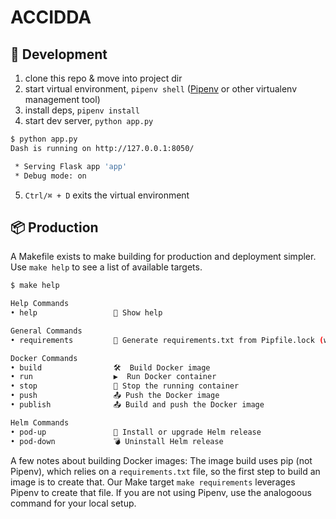 # ACCIDDA

## 🚧 Development

1. clone this repo & move into project dir
2. start virtual environment, `pipenv shell` ([Pipenv](https://pipenv.pypa.io/en/latest/) or other virtualenv management tool)
3. install deps, `pipenv install`
4. start dev server, `python app.py`

```bash
$ python app.py
Dash is running on http://127.0.0.1:8050/

 * Serving Flask app 'app'
 * Debug mode: on
```

5. `Ctrl/⌘ + D` exits the virtual environment

## 📦 Production

A Makefile exists to make building for production and deployment simpler.
Use `make help` to see a list of available targets.

```bash
$ make help

Help Commands
• help                 📖 Show help

General Commands
• requirements         🔐 Generate requirements.txt from Pipfile.lock (with Pipenv)

Docker Commands
• build                🛠️  Build Docker image
• run                  ▶️  Run Docker container
• stop                 🛑 Stop the running container
• push                 📤 Push the Docker image
• publish              📤 Build and push the Docker image

Helm Commands
• pod-up               🚀 Install or upgrade Helm release
• pod-down             💣 Uninstall Helm release
```

A few notes about building Docker images: The image build uses pip (not Pipenv), which relies on a `requirements.txt` file, so the first step to build an image is to create that. Our Make target `make requirements` leverages Pipenv to create that file. If you are not using Pipenv, use the analogoous command for your local setup.
